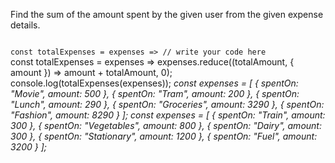 Find the sum of the amount spent by the given user from the given expense details.

<codeblock language="javascript" type="exercise" testMode="multipleInput">
<code>
const totalExpenses = expenses => // write your code here
</code>

<solution>
const totalExpenses = expenses =>
  expenses.reduce((totalAmount, { amount }) => amount + totalAmount, 0);
</solution>

<testcases>
<caller>
console.log(totalExpenses(expenses));
</caller>
<testcase>
<i>
const expenses = [
  {
    spentOn: "Movie",
    amount: 500
  },
  {
    spentOn: "Tram",
    amount: 200
  },
  {
    spentOn: "Lunch",
    amount: 290
  },
  {
    spentOn: "Groceries",
    amount: 3290
  },
  {
    spentOn: "Fashion",
    amount: 8290
  }
];
</i>
</testcase>
<testcase>
<i>
const expenses = [
  {
    spentOn: "Train",
    amount: 300
  },
  {
    spentOn: "Vegetables",
    amount: 800
  },
  {
    spentOn: "Dairy",
    amount: 300
  },
  {
    spentOn: "Stationary",
    amount: 1200
  },
  {
    spentOn: "Fuel",
    amount: 3200
  }
];
</i>
</testcase>
</testcases>
</codeblock>